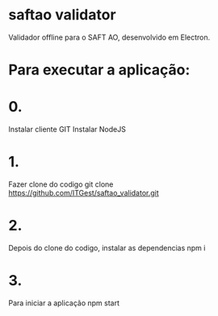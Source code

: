 # saftao validator
Validador offline para o SAFT AO, desenvolvido em Electron.

# Para executar a aplicação:
# 0.
Instalar cliente GIT
Instalar NodeJS

# 1.
Fazer clone do codigo
git clone https://github.com/ITGest/saftao_validator.git

# 2.
Depois do clone do codigo, instalar as dependencias
npm i

# 3.
Para iniciar a aplicação
npm start
